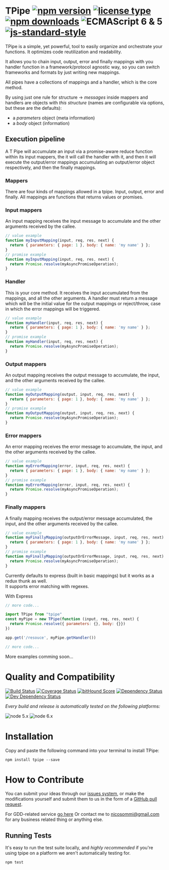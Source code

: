 <!-- ph replacements -->
<!-- name, /tpipe/g, tpipe -->
<!-- namePascal, /TPipe/g, TPipe -->
<!-- endph -->
<!-- ph ignoringStamps -->
<!-- endph -->
<!-- ph title -->
# TPipe [![npm version](https://img.shields.io/npm/v/tpipe.svg)](https://www.npmjs.com/package/tpipe) [![license type](https://img.shields.io/npm/l/tpipe.svg)](https://github.com/nicosommi/tpipe.git/blob/master/LICENSE) [![npm downloads](https://img.shields.io/npm/dm/tpipe.svg)](https://www.npmjs.com/package/tpipe) ![ECMAScript 6 & 5](https://img.shields.io/badge/ECMAScript-6%20/%205-red.svg) [![js-standard-style](https://img.shields.io/badge/code%20style-standard-brightgreen.svg)](http://standardjs.com/)
<!-- endph -->

<!-- ph description -->
TPipe is a simple, yet powerful, tool to easily organize and orchestrate your functions.
It optimizes code reutilization and readability.

It allows you to chain input, output, error and finally mappings with you handler function in a framework/protocol agnostic way, so you can switch frameworks and formats by just writing new mappings.

All pipes have a collections of mappings and a handler, which is the core method.

By using just one rule for structure -> *messages* inside mappers and handlers are objects with *this structure* (names are configurable via options, but these are the defaults):  
* a *parameters* object (meta information)
* a *body* object (information)

## Execution pipeline
A T Pipe will accumulate an input via a promise-aware reduce function within its input mappers, the it will call the handler with it, and then it will execute the output/error mappings accumulating an output/error object respectively, and then the finally mappings.

### Mappers
There are four kinds of mappings allowed in a tpipe. Input, output, error and finally.
All mappings are functions that returns values or promises.

### Input mappers
An input mapping receives the input message to accumulate and the other arguments received by the callee.

```javascript
// value example
function myInputMapping(input, req, res, next) {
  return { parameters: { page: 1 }, body: { name: 'my name' } };
}
// promise example
function myInputMapping(input, req, res, next) {
  return Promise.resolve(myAsyncPromiseOperation);
}
```

### Handler
This is your core method. It receives the input accumulated from the mappings, and all the other arguments. A handler must return a message which will be the initial value for the output mappings or reject/throw, case in which the error mappings will be triggered.

```javascript
// value example
function myHandler(input, req, res, next) {
  return { parameters: { page: 1 }, body: { name: 'my name' } };
}
// promise example
function myHandler(input, req, res, next) {
  return Promise.resolve(myAsyncPromiseOperation);
}
```

### Output mappers
An output mapping receives the output message to accumulate, the input, and the other arguments received by the callee.

```javascript
// value example
function myOutputMapping(output, input, req, res, next) {
  return { parameters: { page: 1 }, body: { name: 'my name' } };
}
// promise example
function myOutputMapping(output, input, req, res, next) {
  return Promise.resolve(myAsyncPromiseOperation);
}
```

### Error mappers
An error mapping receives the error message to accumulate, the input, and the other arguments received by the callee.

```javascript
// value example
function myErrorMapping(error, input, req, res, next) {
  return { parameters: { page: 1 }, body: { name: 'my name' } };
}
// promise example
function myErrorMapping(error, input, req, res, next) {
  return Promise.resolve(myAsyncPromiseOperation);
}
```

### Finally mappers
A finally mapping receives the output/error message accumulated, the input, and the other arguments received by the callee.

```javascript
// value example
function myFinallyMapping(outputOrErrorMessage, input, req, res, next) {
  return { parameters: { page: 1 }, body: { name: 'my name' } };
}
// promise example
function myFinallyMapping(outputOrErrorMessage, input, req, res, next) {
  return Promise.resolve(myAsyncPromiseOperation);
}
```

Currently defaults to express (built in basic mappings) but it works as a redux thunk as well.  
It supports error matching with regexes.  

<!-- endph -->

<!-- ph usagesAndExamples -->
With Express
```javascript
// more code...

import TPipe from "tpipe"
const myPipe = new TPipe(function (input, req, res, next) {
  return Promise.resolve({ parameters: {}, body: {}})
})

app.get('/resouce', myPipe.getHandler())

// more code...
```
More examples comming soon...

<!-- endph -->
<!-- ph howItWorks -->
<!-- endph -->
<!-- ph qualityAndCompatibility -->
# Quality and Compatibility

[![Build Status](https://travis-ci.org/nicosommi/tpipe.png?branch=master)](https://travis-ci.org/nicosommi/tpipe) [![Coverage Status](https://coveralls.io/repos/nicosommi/tpipe/badge.svg)](https://coveralls.io/r/nicosommi/tpipe)  [![bitHound Score](https://www.bithound.io/github/nicosommi/tpipe/badges/score.svg)](https://www.bithound.io/github/nicosommi/tpipe)  [![Dependency Status](https://david-dm.org/nicosommi/tpipe.png?theme=shields.io)](https://david-dm.org/nicosommi/tpipe?theme=shields.io) [![Dev Dependency Status](https://david-dm.org/nicosommi/tpipe/dev-status.svg)](https://david-dm.org/nicosommi/tpipe?theme=shields.io#info=devDependencies)

*Every build and release is automatically tested on the following platforms:*

![node 5.x](https://img.shields.io/badge/node-5.x-brightgreen.svg)
![node 6.x](https://img.shields.io/badge/node-6.x-brightgreen.svg)
<!-- endph -->
<!-- ph installation -->
# Installation

Copy and paste the following command into your terminal to install TPipe:

```
npm install tpipe --save
```

<!-- endph -->
<!-- stamp contribute -->
# How to Contribute

You can submit your ideas through our [issues system](https://github.com/nicosommi/tpipe/issues), or make the modifications yourself and submit them to us in the form of a [GitHub pull request](https://help.github.com/articles/using-pull-requests/).

For GDD-related service [go here](http://integracionesagiles.com)
Or contact me to nicosommi@gmail.com for any business related thing or anything else.
<!-- endstamp -->
<!-- stamp runningtests -->
## Running Tests

It's easy to run the test suite locally, and *highly recommended* if you're using tpipe on a platform we aren't automatically testing for.

```
npm test
```
<!-- endstamp -->

